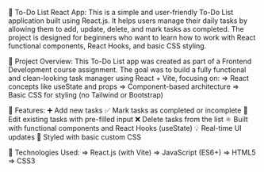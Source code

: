 📝 To-Do List React App:
This is a simple and user-friendly To-Do List application built using React.js. It helps users manage their daily tasks by allowing them to add, update, delete, and mark tasks as completed. The project is designed for beginners who want to learn how to work with React functional components, React Hooks, and basic CSS styling.

📌 Project Overview:
   This To-Do List app was created as part of a Frontend Development course assignment. The goal was to build a fully functional and clean-looking task manager using React + Vite, focusing on:
   => React concepts like useState and props
   => Component-based architecture
   => Basic CSS for styling (no Tailwind or Bootstrap)

🚀 Features:
    ➕ Add new tasks
    ✅ Mark tasks as completed or incomplete
    📝 Edit existing tasks with pre-filled input
    ❌ Delete tasks from the list
    ⚛️ Built with functional components and React Hooks (useState)
    💡 Real-time UI updates
    🎨 Styled with basic custom CSS

🧱 Technologies Used:
     => React.js (with Vite)
     => JavaScript (ES6+)
     => HTML5
     => CSS3


